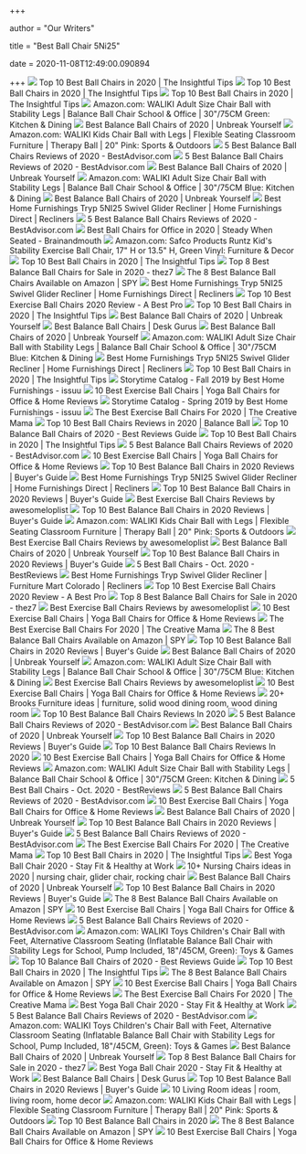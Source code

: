 +++
        
author = "Our Writers"
        
title = "Best Ball Chair 5Ni25"
        
date = 2020-11-08T12:49:00.090894
        
+++
[ ![](https://www.readbestreviews.com/wp-content/uploads/2019/09/Top-10-Best-Ball-Chairs-Reviews.jpg)](https://www.readbestreviews.com/wp-content/uploads/2019/09/Top-10-Best-Ball-Chairs-Reviews.jpg) Top 10 Best Ball Chairs in 2020 | The Insightful Tips
[ ![](https://www.readbestreviews.com/wp-content/uploads/2019/09/Gaiam-Classic-Ball-Chair-with-Back-Rest.jpg)](https://www.readbestreviews.com/wp-content/uploads/2019/09/Gaiam-Classic-Ball-Chair-with-Back-Rest.jpg) Top 10 Best Ball Chairs in 2020 | The Insightful Tips
[ ![](https://www.readbestreviews.com/wp-content/uploads/2019/09/Isokinetics-Inc.-Adjustable-Fitness-Ball-Chair.jpg)](https://www.readbestreviews.com/wp-content/uploads/2019/09/Isokinetics-Inc.-Adjustable-Fitness-Ball-Chair.jpg) Top 10 Best Ball Chairs in 2020 | The Insightful Tips
[ ![](https://m.media-amazon.com/images/I/810Ggv-jQHL._AC_SS350_.jpg)](https://m.media-amazon.com/images/I/810Ggv-jQHL._AC_SS350_.jpg) Amazon.com: WALIKI Adult Size Chair Ball with Stability Legs | Balance Ball  Chair School & Office | 30"/75CM Green: Kitchen & Dining
[ ![](https://m.media-amazon.com/images/I/41FZTsnOWzL.jpg)](https://m.media-amazon.com/images/I/41FZTsnOWzL.jpg) Best Balance Ball Chairs of 2020 | Unbreak Yourself
[ ![](https://images-na.ssl-images-amazon.com/images/I/81ZPKmyP1gL._AC_SL1500_.jpg)](https://images-na.ssl-images-amazon.com/images/I/81ZPKmyP1gL._AC_SL1500_.jpg) Amazon.com: WALIKI Kids Chair Ball with Legs | Flexible Seating Classroom  Furniture | Therapy Ball | 20" Pink: Sports & Outdoors
[ ![](https://cdn.bestadvisor.com/reviews/85/b7/85b7d3b9b94b40a37440e78e56b4d705.jpg)](https://cdn.bestadvisor.com/reviews/85/b7/85b7d3b9b94b40a37440e78e56b4d705.jpg) 5 Best Balance Ball Chairs Reviews of 2020 - BestAdvisor.com
[ ![](https://cdn.bestadvisor.com/reviews/a8/bf/a8bf065865bc03f8f4d132ca0ca987f3.jpg)](https://cdn.bestadvisor.com/reviews/a8/bf/a8bf065865bc03f8f4d132ca0ca987f3.jpg) 5 Best Balance Ball Chairs Reviews of 2020 - BestAdvisor.com
[ ![](https://images-na.ssl-images-amazon.com/images/I/813yI27pIYL._AC_SL1500_.jpg)](https://images-na.ssl-images-amazon.com/images/I/813yI27pIYL._AC_SL1500_.jpg) Best Balance Ball Chairs of 2020 | Unbreak Yourself
[ ![](https://m.media-amazon.com/images/I/91t1CycHhGL._AC_SS350_.jpg)](https://m.media-amazon.com/images/I/91t1CycHhGL._AC_SS350_.jpg) Amazon.com: WALIKI Adult Size Chair Ball with Stability Legs | Balance Ball  Chair School & Office | 30"/75CM Blue: Kitchen & Dining
[ ![](https://m.media-amazon.com/images/I/41UDRhb4jJL.jpg)](https://m.media-amazon.com/images/I/41UDRhb4jJL.jpg) Best Balance Ball Chairs of 2020 | Unbreak Yourself
[ ![](https://imageresizer.furnituredealer.net/img/remote/images.furnituredealer.net/img/products%2Fbest_home_furnishings%2Fcolor%2Ftryp_5ni25-b.jpg?width=878&height=600&scale=both&trim.threshold=80)](https://imageresizer.furnituredealer.net/img/remote/images.furnituredealer.net/img/products%2Fbest_home_furnishings%2Fcolor%2Ftryp_5ni25-b.jpg?width=878&height=600&scale=both&trim.threshold=80) Best Home Furnishings Tryp 5NI25 Swivel Glider Recliner | Home Furnishings  Direct | Recliners
[ ![](https://cdn.bestadvisor.com/reviews/3a/a0/3aa020bc0a9bcbd2d60f44516e92cef0.jpg)](https://cdn.bestadvisor.com/reviews/3a/a0/3aa020bc0a9bcbd2d60f44516e92cef0.jpg) 5 Best Balance Ball Chairs Reviews of 2020 - BestAdvisor.com
[ ![](https://brainandmouth.com/wp-content/uploads/2020/05/Ball-Chairs.jpg)](https://brainandmouth.com/wp-content/uploads/2020/05/Ball-Chairs.jpg) Best Ball Chairs for Office in 2020 | Steady When Seated - Brainandmouth
[ ![](https://images-na.ssl-images-amazon.com/images/I/71Inty26mhL._AC_SX679_.jpg)](https://images-na.ssl-images-amazon.com/images/I/71Inty26mhL._AC_SX679_.jpg) Amazon.com: Safco Products Runtz Kid's Stability Exercise Ball Chair, 17" H  or 13.5" H, Green Vinyl: Furniture & Decor
[ ![](https://www.readbestreviews.com/wp-content/uploads/2019/09/Isokinetics-Inc.-Plastic-Balance-Exercise-Ball-Chair.jpg)](https://www.readbestreviews.com/wp-content/uploads/2019/09/Isokinetics-Inc.-Plastic-Balance-Exercise-Ball-Chair.jpg) Top 10 Best Ball Chairs in 2020 | The Insightful Tips
[ ![](https://thez7.com/wp-content/uploads/2017/09/Sivan-Health-and-Fitness-Balance-Ball-Adjustable-Fit-Chair--e1506220655988.jpg)](https://thez7.com/wp-content/uploads/2017/09/Sivan-Health-and-Fitness-Balance-Ball-Adjustable-Fit-Chair--e1506220655988.jpg) Top 8 Best Balance Ball Chairs for Sale in 2020 - thez7
[ ![](https://spy.com/wp-content/uploads/2019/09/architectural-design-architecture-ceiling-380768.jpg)](https://spy.com/wp-content/uploads/2019/09/architectural-design-architecture-ceiling-380768.jpg) The 8 Best Balance Ball Chairs Available on Amazon | SPY
[ ![](https://imageresizer.furnituredealer.net/img/remote/images.furnituredealer.net/img/products%2Fbest_home_furnishings%2Fcolor%2Ftryp_5ni25-b4.jpg?width=878&height=600&scale=both&trim.threshold=80)](https://imageresizer.furnituredealer.net/img/remote/images.furnituredealer.net/img/products%2Fbest_home_furnishings%2Fcolor%2Ftryp_5ni25-b4.jpg?width=878&height=600&scale=both&trim.threshold=80) Best Home Furnishings Tryp 5NI25 Swivel Glider Recliner | Home Furnishings  Direct | Recliners
[ ![](https://i.ytimg.com/vi/mnWvYWvYoII/hqdefault.jpg)](https://i.ytimg.com/vi/mnWvYWvYoII/hqdefault.jpg) Top 10 Best Exercise Ball Chairs 2020 Review - A Best Pro
[ ![](https://www.readbestreviews.com/wp-content/uploads/2019/09/Trideer-Ball-Chair.jpg)](https://www.readbestreviews.com/wp-content/uploads/2019/09/Trideer-Ball-Chair.jpg) Top 10 Best Ball Chairs in 2020 | The Insightful Tips
[ ![](https://m.media-amazon.com/images/I/41wU7NErPVL.jpg)](https://m.media-amazon.com/images/I/41wU7NErPVL.jpg) Best Balance Ball Chairs of 2020 | Unbreak Yourself
[ ![](https://deskgurus.com/wp-content/uploads/2020/06/Best-Balance-Ball-Chairs.jpg)](https://deskgurus.com/wp-content/uploads/2020/06/Best-Balance-Ball-Chairs.jpg) Best Balance Ball Chairs | Desk Gurus
[ ![](https://m.media-amazon.com/images/I/51GRvgwMQuL.jpg)](https://m.media-amazon.com/images/I/51GRvgwMQuL.jpg) Best Balance Ball Chairs of 2020 | Unbreak Yourself
[ ![](https://images-na.ssl-images-amazon.com/images/I/71Wu%2B1ds7eL._AC_SL1200_.jpg)](https://images-na.ssl-images-amazon.com/images/I/71Wu%2B1ds7eL._AC_SL1200_.jpg) Amazon.com: WALIKI Adult Size Chair Ball with Stability Legs | Balance Ball  Chair School & Office | 30"/75CM Blue: Kitchen & Dining
[ ![](https://imageresizer.furnituredealer.net/img/remote/images.furnituredealer.net/img/products%2Fbest_home_furnishings%2Fcolor%2Ftryp_5ni25-b2.jpg?width=878&height=600&scale=both&trim.threshold=80)](https://imageresizer.furnituredealer.net/img/remote/images.furnituredealer.net/img/products%2Fbest_home_furnishings%2Fcolor%2Ftryp_5ni25-b2.jpg?width=878&height=600&scale=both&trim.threshold=80) Best Home Furnishings Tryp 5NI25 Swivel Glider Recliner | Home Furnishings  Direct | Recliners
[ ![](https://www.readbestreviews.com/wp-content/uploads/2019/09/Gaiam-Kids-Balance-Ball-Chair.jpg)](https://www.readbestreviews.com/wp-content/uploads/2019/09/Gaiam-Kids-Balance-Ball-Chair.jpg) Top 10 Best Ball Chairs in 2020 | The Insightful Tips
[ ![](https://image.isu.pub/191112193432-a0d5b66774ab05971a70106e64cd9d11/jpg/page_1.jpg)](https://image.isu.pub/191112193432-a0d5b66774ab05971a70106e64cd9d11/jpg/page_1.jpg) Storytime Catalog - Fall 2019 by Best Home Furnishings - issuu
[ ![](https://cdn.shortpixel.ai/client/q_glossy,ret_img,w_500,h_330/https://allprorev.com/wp-content/uploads/2020/08/Exercise-Ball-Chairs-2.jpg)](https://cdn.shortpixel.ai/client/q_glossy,ret_img,w_500,h_330/https://allprorev.com/wp-content/uploads/2020/08/Exercise-Ball-Chairs-2.jpg) 10 Best Exercise Ball Chairs | Yoga Ball Chairs for Office & Home Reviews
[ ![](https://image.isu.pub/190628200214-ca648913b1a54d0594e47d7f151b5aa7/jpg/page_1.jpg)](https://image.isu.pub/190628200214-ca648913b1a54d0594e47d7f151b5aa7/jpg/page_1.jpg) Storytime Catalog - Spring 2019 by Best Home Furnishings - issuu
[ ![](https://thecreativemama.com/wp-content/uploads/2019/06/GaiamClassicBalanceBallChair.jpg)](https://thecreativemama.com/wp-content/uploads/2019/06/GaiamClassicBalanceBallChair.jpg) The Best Exercise Ball Chairs For 2020 | The Creative Mama
[ ![](https://www.thetoppro10.com/wp-content/uploads/2017/03/3.-Sivan-Health-and-Fitness-Arm-Rest-Balance-Ball-Low-Fit-Chair.jpg)](https://www.thetoppro10.com/wp-content/uploads/2017/03/3.-Sivan-Health-and-Fitness-Arm-Rest-Balance-Ball-Low-Fit-Chair.jpg) Top 10 Best Ball Chairs Reviews in 2020 | Balance Ball
[ ![](https://m.media-amazon.com/images/I/41MlGQyCIJL.jpg)](https://m.media-amazon.com/images/I/41MlGQyCIJL.jpg) Top 10 Balance Ball Chairs of 2020 - Best Reviews Guide
[ ![](https://www.readbestreviews.com/wp-content/uploads/2019/09/Safco-4750BU-Ball-Chair.jpg)](https://www.readbestreviews.com/wp-content/uploads/2019/09/Safco-4750BU-Ball-Chair.jpg) Top 10 Best Ball Chairs in 2020 | The Insightful Tips
[ ![](https://cdn.bestadvisor.com/reviews/35/3d/353d14a373338794475eb65b0811bb24.jpg)](https://cdn.bestadvisor.com/reviews/35/3d/353d14a373338794475eb65b0811bb24.jpg) 5 Best Balance Ball Chairs Reviews of 2020 - BestAdvisor.com
[ ![](https://cdn.shortpixel.ai/client/q_glossy,ret_img,w_500,h_330/https://allprorev.com/wp-content/uploads/2020/08/Exercise-Ball-Chairs-9.jpg)](https://cdn.shortpixel.ai/client/q_glossy,ret_img,w_500,h_330/https://allprorev.com/wp-content/uploads/2020/08/Exercise-Ball-Chairs-9.jpg) 10 Best Exercise Ball Chairs | Yoga Ball Chairs for Office & Home Reviews
[ ![](https://www.easygetproduct.com/wp-content/uploads/2019/02/3.-PROMIC-Exercise-Balance-Ball-Chair-300x300.jpg)](https://www.easygetproduct.com/wp-content/uploads/2019/02/3.-PROMIC-Exercise-Balance-Ball-Chair-300x300.jpg) Top 10 Best Balance Ball Chairs in 2020 Reviews | Buyer's Guide
[ ![](https://imageresizer.furnituredealer.net/img/remote/images.furnituredealer.net/img/products%2Fbest_home_furnishings%2Fcolor%2Ftryp_5ni25-b5.jpg?width=878&height=600&scale=both&trim.threshold=80)](https://imageresizer.furnituredealer.net/img/remote/images.furnituredealer.net/img/products%2Fbest_home_furnishings%2Fcolor%2Ftryp_5ni25-b5.jpg?width=878&height=600&scale=both&trim.threshold=80) Best Home Furnishings Tryp 5NI25 Swivel Glider Recliner | Home Furnishings  Direct | Recliners
[ ![](https://www.easygetproduct.com/wp-content/uploads/2019/02/Balance-Ball-Chairs.jpg)](https://www.easygetproduct.com/wp-content/uploads/2019/02/Balance-Ball-Chairs.jpg) Top 10 Best Balance Ball Chairs in 2020 Reviews | Buyer's Guide
[ ![](https://awesometoplist.com/wp-content/uploads/2019/08/12.-RGGDRGGL-Yoga-Ball-Chair-Exercise-Balance-Ball-Chair-65cm-with-Inflatable-Stability-Ring-e1565793304219.jpg)](https://awesometoplist.com/wp-content/uploads/2019/08/12.-RGGDRGGL-Yoga-Ball-Chair-Exercise-Balance-Ball-Chair-65cm-with-Inflatable-Stability-Ring-e1565793304219.jpg) Best Exercise Ball Chairs Reviews by awesomeloplist
[ ![](https://www.easygetproduct.com/wp-content/uploads/2019/02/8.-Sivan-Health-and-Fitness-Balance-Ball-Chair-300x300.jpg)](https://www.easygetproduct.com/wp-content/uploads/2019/02/8.-Sivan-Health-and-Fitness-Balance-Ball-Chair-300x300.jpg) Top 10 Best Balance Ball Chairs in 2020 Reviews | Buyer's Guide
[ ![](https://images-na.ssl-images-amazon.com/images/I/71qAMbWOrYL._AC_SL1200_.jpg)](https://images-na.ssl-images-amazon.com/images/I/71qAMbWOrYL._AC_SL1200_.jpg) Amazon.com: WALIKI Kids Chair Ball with Legs | Flexible Seating Classroom  Furniture | Therapy Ball | 20" Pink: Sports & Outdoors
[ ![](https://awesometoplist.com/wp-content/uploads/2019/08/10.-%E2%80%8BREEHUT-Exercise-Ball-55-85cm-1100-lbs-Yoga-Ball-Chair-Professional-Grade-Anti-Burst-Fitness-Workout-Guide-Quick-Pump-Included-e1565793378169.jpg)](https://awesometoplist.com/wp-content/uploads/2019/08/10.-%E2%80%8BREEHUT-Exercise-Ball-55-85cm-1100-lbs-Yoga-Ball-Chair-Professional-Grade-Anti-Burst-Fitness-Workout-Guide-Quick-Pump-Included-e1565793378169.jpg) Best Exercise Ball Chairs Reviews by awesomeloplist
[ ![](https://unbreakyourself.com/wp-content/uploads/2020/04/Best-Balance-Ball-Chair.png)](https://unbreakyourself.com/wp-content/uploads/2020/04/Best-Balance-Ball-Chair.png) Best Balance Ball Chairs of 2020 | Unbreak Yourself
[ ![](https://www.easygetproduct.com/wp-content/uploads/2019/02/6.-Gaiam-Kid%E2%80%99s-Stay-N-Play-Balance-Ball-Chair-300x300.jpg)](https://www.easygetproduct.com/wp-content/uploads/2019/02/6.-Gaiam-Kid%E2%80%99s-Stay-N-Play-Balance-Ball-Chair-300x300.jpg) Top 10 Best Balance Ball Chairs in 2020 Reviews | Buyer's Guide
[ ![](https://cdn.bestreviews.com/images/v4desktop/chubby/83e31dfc9c80725037d98387f55e59c6.jpg)](https://cdn.bestreviews.com/images/v4desktop/chubby/83e31dfc9c80725037d98387f55e59c6.jpg) 5 Best Ball Chairs - Oct. 2020 - BestReviews
[ ![](https://imageresizer.furnituredealer.net/img/remote/images.furnituredealer.net/img/products%2Fbest_home_furnishings%2Fcolor%2Ftryp_5ni25sc-21617-b0.jpg?width=878&height=600&scale=both&trim.threshold=80)](https://imageresizer.furnituredealer.net/img/remote/images.furnituredealer.net/img/products%2Fbest_home_furnishings%2Fcolor%2Ftryp_5ni25sc-21617-b0.jpg?width=878&height=600&scale=both&trim.threshold=80) Best Home Furnishings Tryp Swivel Glider Recliner | Furniture Mart Colorado  | Recliners
[ ![](https://abestpro.com/wp-content/uploads/2018/03/Exercise-Ball-Chair-65cm-75cm-Yoga-Fitness-Pilates-Ball-Stability-Base-for-Home-Gym-Office--320x200.jpg)](https://abestpro.com/wp-content/uploads/2018/03/Exercise-Ball-Chair-65cm-75cm-Yoga-Fitness-Pilates-Ball-Stability-Base-for-Home-Gym-Office--320x200.jpg) Top 10 Best Exercise Ball Chairs 2020 Review - A Best Pro
[ ![](https://thez7.com/wp-content/uploads/2017/09/Gaiam-Balance-Ball-Chair-e1506220891522.jpg)](https://thez7.com/wp-content/uploads/2017/09/Gaiam-Balance-Ball-Chair-e1506220891522.jpg) Top 8 Best Balance Ball Chairs for Sale in 2020 - thez7
[ ![](https://awesometoplist.com/wp-content/uploads/2019/08/3.-Gaiam-Ultimate-Balance-Ball-Chair-Premium-Exercise-Stability-Yoga-Ball-Ergonomic-Chair-for-Home-and-Office-Desk-with-Reinforced-Base-e1565793525569.jpg)](https://awesometoplist.com/wp-content/uploads/2019/08/3.-Gaiam-Ultimate-Balance-Ball-Chair-Premium-Exercise-Stability-Yoga-Ball-Ergonomic-Chair-for-Home-and-Office-Desk-with-Reinforced-Base-e1565793525569.jpg) Best Exercise Ball Chairs Reviews by awesomeloplist
[ ![](https://cdn.shortpixel.ai/client/q_glossy,ret_img,w_500,h_330/https://allprorev.com/wp-content/uploads/2020/08/Exercise-Ball-Chairs-5.jpg)](https://cdn.shortpixel.ai/client/q_glossy,ret_img,w_500,h_330/https://allprorev.com/wp-content/uploads/2020/08/Exercise-Ball-Chairs-5.jpg) 10 Best Exercise Ball Chairs | Yoga Ball Chairs for Office & Home Reviews
[ ![](https://thecreativemama.com/wp-content/uploads/2019/06/ZenergyBallChair4750GR.jpg)](https://thecreativemama.com/wp-content/uploads/2019/06/ZenergyBallChair4750GR.jpg) The Best Exercise Ball Chairs For 2020 | The Creative Mama
[ ![](https://spy.com/wp-content/uploads/2019/09/ball-trideer.jpg?w=300)](https://spy.com/wp-content/uploads/2019/09/ball-trideer.jpg?w=300) The 8 Best Balance Ball Chairs Available on Amazon | SPY
[ ![](https://www.easygetproduct.com/wp-content/uploads/2019/02/4.-SmartLife-Products-Anti-Burst-Balance-Ball-Chair-300x300.jpg)](https://www.easygetproduct.com/wp-content/uploads/2019/02/4.-SmartLife-Products-Anti-Burst-Balance-Ball-Chair-300x300.jpg) Top 10 Best Balance Ball Chairs in 2020 Reviews | Buyer's Guide
[ ![](https://images-na.ssl-images-amazon.com/images/I/81iq7df0lNL._AC_SL1500_.jpg)](https://images-na.ssl-images-amazon.com/images/I/81iq7df0lNL._AC_SL1500_.jpg) Best Balance Ball Chairs of 2020 | Unbreak Yourself
[ ![](https://m.media-amazon.com/images/I/81qjslXVrgL._AC_SS350_.jpg)](https://m.media-amazon.com/images/I/81qjslXVrgL._AC_SS350_.jpg) Amazon.com: WALIKI Adult Size Chair Ball with Stability Legs | Balance Ball  Chair School & Office | 30"/75CM Blue: Kitchen & Dining
[ ![](https://awesometoplist.com/wp-content/uploads/2019/08/9.-Isokinetics-Inc.-Balance-Exercise-Ball-Chair-Standard-or-Tall-Boy-Exclusive-Frame-Height-Choice-of-Ball-Color-e1565793412166.jpg)](https://awesometoplist.com/wp-content/uploads/2019/08/9.-Isokinetics-Inc.-Balance-Exercise-Ball-Chair-Standard-or-Tall-Boy-Exclusive-Frame-Height-Choice-of-Ball-Color-e1565793412166.jpg) Best Exercise Ball Chairs Reviews by awesomeloplist
[ ![](https://cdn.shortpixel.ai/client/q_glossy,ret_img,w_500,h_330/https://allprorev.com/wp-content/uploads/2020/08/Exercise-Ball-Chairs-8.jpg)](https://cdn.shortpixel.ai/client/q_glossy,ret_img,w_500,h_330/https://allprorev.com/wp-content/uploads/2020/08/Exercise-Ball-Chairs-8.jpg) 10 Best Exercise Ball Chairs | Yoga Ball Chairs for Office & Home Reviews
[ ![](https://i.pinimg.com/236x/c4/0e/28/c40e2866063f9a25e3de41fefef187d4--glider-rockers-glider-chair.jpg)](https://i.pinimg.com/236x/c4/0e/28/c40e2866063f9a25e3de41fefef187d4--glider-rockers-glider-chair.jpg) 20+ Brooks Furniture ideas | furniture, solid wood dining room, wood dining  room
[ ![](https://thez8.com/wp-content/uploads/2017/10/Balance-Ball-Chair-10.jpg)](https://thez8.com/wp-content/uploads/2017/10/Balance-Ball-Chair-10.jpg) Top 10 Best Balance Ball Chairs Reviews In 2020
[ ![](https://cdn.bestadvisor.com/reviews/f9/74/f974d6be551f84221152efac7697fdd1.jpg)](https://cdn.bestadvisor.com/reviews/f9/74/f974d6be551f84221152efac7697fdd1.jpg) 5 Best Balance Ball Chairs Reviews of 2020 - BestAdvisor.com
[ ![](https://images-na.ssl-images-amazon.com/images/I/91mVZutyUbL._AC_SL1500_.jpg)](https://images-na.ssl-images-amazon.com/images/I/91mVZutyUbL._AC_SL1500_.jpg) Best Balance Ball Chairs of 2020 | Unbreak Yourself
[ ![](https://www.easygetproduct.com/wp-content/uploads/2019/02/7.-Trideer-Exercise-Ball-Yoga-Ball-Balance-Chair-300x300.jpg)](https://www.easygetproduct.com/wp-content/uploads/2019/02/7.-Trideer-Exercise-Ball-Yoga-Ball-Balance-Chair-300x300.jpg) Top 10 Best Balance Ball Chairs in 2020 Reviews | Buyer's Guide
[ ![](https://thez8.com/wp-content/uploads/2017/10/Balance-Ball-Chair-9.jpg)](https://thez8.com/wp-content/uploads/2017/10/Balance-Ball-Chair-9.jpg) Top 10 Best Balance Ball Chairs Reviews In 2020
[ ![](https://cdn.shortpixel.ai/client/q_glossy,ret_img,w_500,h_330/https://allprorev.com/wp-content/uploads/2020/08/Exercise-Ball-Chairs-1.jpg)](https://cdn.shortpixel.ai/client/q_glossy,ret_img,w_500,h_330/https://allprorev.com/wp-content/uploads/2020/08/Exercise-Ball-Chairs-1.jpg) 10 Best Exercise Ball Chairs | Yoga Ball Chairs for Office & Home Reviews
[ ![](https://m.media-amazon.com/images/I/91nqlwFIn3L._AC_SS350_.jpg)](https://m.media-amazon.com/images/I/91nqlwFIn3L._AC_SS350_.jpg) Amazon.com: WALIKI Adult Size Chair Ball with Stability Legs | Balance Ball  Chair School & Office | 30"/75CM Green: Kitchen & Dining
[ ![](https://cdn9.bestreviews.com/images/v4mobile/image-full-page-1040/adobestock_170009152-3a153d.jpg)](https://cdn9.bestreviews.com/images/v4mobile/image-full-page-1040/adobestock_170009152-3a153d.jpg) 5 Best Ball Chairs - Oct. 2020 - BestReviews
[ ![](https://cdn.bestadvisor.com/reviews/7e/a5/7ea5d26d7e5057c447e9e77c7c49a87d.jpg)](https://cdn.bestadvisor.com/reviews/7e/a5/7ea5d26d7e5057c447e9e77c7c49a87d.jpg) 5 Best Balance Ball Chairs Reviews of 2020 - BestAdvisor.com
[ ![](https://m.media-amazon.com/images/I/41RlTivnwzL.jpg)](https://m.media-amazon.com/images/I/41RlTivnwzL.jpg) 10 Best Exercise Ball Chairs | Yoga Ball Chairs for Office & Home Reviews
[ ![](https://m.media-amazon.com/images/I/514V10Oj7ZL.jpg)](https://m.media-amazon.com/images/I/514V10Oj7ZL.jpg) Best Balance Ball Chairs of 2020 | Unbreak Yourself
[ ![](https://www.easygetproduct.com/wp-content/uploads/2019/02/9.-Gaiam-Classic-Balance-Ball-Chair-300x300.jpg)](https://www.easygetproduct.com/wp-content/uploads/2019/02/9.-Gaiam-Classic-Balance-Ball-Chair-300x300.jpg) Top 10 Best Balance Ball Chairs in 2020 Reviews | Buyer's Guide
[ ![](https://cdn.bestadvisor.com/reviews/1d/f2/1df258ad0a17fc56b5bd3ba4b5b19bb2.jpg)](https://cdn.bestadvisor.com/reviews/1d/f2/1df258ad0a17fc56b5bd3ba4b5b19bb2.jpg) 5 Best Balance Ball Chairs Reviews of 2020 - BestAdvisor.com
[ ![](https://thecreativemama.com/wp-content/uploads/2019/06/SivanHealthandFitnessBalanceFitChair.jpg)](https://thecreativemama.com/wp-content/uploads/2019/06/SivanHealthandFitnessBalanceFitChair.jpg) The Best Exercise Ball Chairs For 2020 | The Creative Mama
[ ![](https://www.readbestreviews.com/wp-content/uploads/2019/09/Scale-It-Up-Exercise-Ball-Chair.jpg)](https://www.readbestreviews.com/wp-content/uploads/2019/09/Scale-It-Up-Exercise-Ball-Chair.jpg) Top 10 Best Ball Chairs in 2020 | The Insightful Tips
[ ![](https://i.ytimg.com/vi/-SPLKLh2mZo/maxresdefault.jpg)](https://i.ytimg.com/vi/-SPLKLh2mZo/maxresdefault.jpg) Best Yoga Ball Chair 2020 - Stay Fit & Healthy at Work
[ ![](https://i.pinimg.com/236x/f6/39/ec/f639ecf0c3f93ac1c60ac0a4b2f10545--nursery-gliders-glider-chair.jpg)](https://i.pinimg.com/236x/f6/39/ec/f639ecf0c3f93ac1c60ac0a4b2f10545--nursery-gliders-glider-chair.jpg) 10+ Nursing Chairs ideas in 2020 | nursing chair, glider chair, rocking  chair
[ ![](https://m.media-amazon.com/images/I/51E8K4f+26L.jpg)](https://m.media-amazon.com/images/I/51E8K4f+26L.jpg) Best Balance Ball Chairs of 2020 | Unbreak Yourself
[ ![](https://www.easygetproduct.com/wp-content/uploads/2019/02/10.-Gaiam-Adjustable-Custom-Fit-Balance-Ball-Chair-300x300.jpg)](https://www.easygetproduct.com/wp-content/uploads/2019/02/10.-Gaiam-Adjustable-Custom-Fit-Balance-Ball-Chair-300x300.jpg) Top 10 Best Balance Ball Chairs in 2020 Reviews | Buyer's Guide
[ ![](https://spy.com/wp-content/uploads/2019/09/ball-isokinetics.jpg?w=248)](https://spy.com/wp-content/uploads/2019/09/ball-isokinetics.jpg?w=248) The 8 Best Balance Ball Chairs Available on Amazon | SPY
[ ![](https://cdn.shortpixel.ai/client/q_glossy,ret_img,w_500,h_330/https://allprorev.com/wp-content/uploads/2020/08/Exercise-Ball-Chairs-4.jpg)](https://cdn.shortpixel.ai/client/q_glossy,ret_img,w_500,h_330/https://allprorev.com/wp-content/uploads/2020/08/Exercise-Ball-Chairs-4.jpg) 10 Best Exercise Ball Chairs | Yoga Ball Chairs for Office & Home Reviews
[ ![](https://cdn.bestadvisor.com/reviews/53/09/5309823b7085108d17bb65dca950508d.jpg)](https://cdn.bestadvisor.com/reviews/53/09/5309823b7085108d17bb65dca950508d.jpg) 5 Best Balance Ball Chairs Reviews of 2020 - BestAdvisor.com
[ ![](https://images-na.ssl-images-amazon.com/images/I/61iw%2BQfz%2BDL._AC_SL1200_.jpg)](https://images-na.ssl-images-amazon.com/images/I/61iw%2BQfz%2BDL._AC_SL1200_.jpg) Amazon.com: WALIKI Toys Children's Chair Ball with Feet, Alternative  Classroom Seating (Inflatable Balance Ball Chair with Stability Legs for  School, Pump Included, 18"/45CM, Green): Toys & Games
[ ![](https://m.media-amazon.com/images/I/41zEnknnGwL.jpg)](https://m.media-amazon.com/images/I/41zEnknnGwL.jpg) Top 10 Balance Ball Chairs of 2020 - Best Reviews Guide
[ ![](https://www.readbestreviews.com/wp-content/uploads/2019/09/Gaiam-Balance-Disc-Chair.jpg)](https://www.readbestreviews.com/wp-content/uploads/2019/09/Gaiam-Balance-Disc-Chair.jpg) Top 10 Best Ball Chairs in 2020 | The Insightful Tips
[ ![](https://spy.com/wp-content/uploads/2019/09/ball-vivora.jpg?w=300)](https://spy.com/wp-content/uploads/2019/09/ball-vivora.jpg?w=300) The 8 Best Balance Ball Chairs Available on Amazon | SPY
[ ![](https://allprorev.com/wp-content/uploads/2020/08/Exercise-Ball-Chairs-7.jpg)](https://allprorev.com/wp-content/uploads/2020/08/Exercise-Ball-Chairs-7.jpg) 10 Best Exercise Ball Chairs | Yoga Ball Chairs for Office & Home Reviews
[ ![](https://thecreativemama.com/wp-content/uploads/2019/06/GaiamBalanceBallChairStool.jpg)](https://thecreativemama.com/wp-content/uploads/2019/06/GaiamBalanceBallChairStool.jpg) The Best Exercise Ball Chairs For 2020 | The Creative Mama
[ ![](https://m.media-amazon.com/images/I/41EuHNKtq4L.jpg)](https://m.media-amazon.com/images/I/41EuHNKtq4L.jpg) Best Yoga Ball Chair 2020 - Stay Fit & Healthy at Work
[ ![](https://cdn.bestadvisor.com/reviews/66/11/66110746c54ae2c58145941f5dddf07f.jpg)](https://cdn.bestadvisor.com/reviews/66/11/66110746c54ae2c58145941f5dddf07f.jpg) 5 Best Balance Ball Chairs Reviews of 2020 - BestAdvisor.com
[ ![](https://images-na.ssl-images-amazon.com/images/I/71frXdA3tLL._AC_SL1200_.jpg)](https://images-na.ssl-images-amazon.com/images/I/71frXdA3tLL._AC_SL1200_.jpg) Amazon.com: WALIKI Toys Children's Chair Ball with Feet, Alternative  Classroom Seating (Inflatable Balance Ball Chair with Stability Legs for  School, Pump Included, 18"/45CM, Green): Toys & Games
[ ![](https://m.media-amazon.com/images/I/41vSCovY1VL.jpg)](https://m.media-amazon.com/images/I/41vSCovY1VL.jpg) Best Balance Ball Chairs of 2020 | Unbreak Yourself
[ ![](https://thez7.com/wp-content/uploads/2017/09/Gaiam-Adjustable-Custom-Fit-Balance-Ball-Chair-e1506940155820.jpg)](https://thez7.com/wp-content/uploads/2017/09/Gaiam-Adjustable-Custom-Fit-Balance-Ball-Chair-e1506940155820.jpg) Top 8 Best Balance Ball Chairs for Sale in 2020 - thez7
[ ![](https://m.media-amazon.com/images/I/510tyJ+zCSL.jpg)](https://m.media-amazon.com/images/I/510tyJ+zCSL.jpg) Best Yoga Ball Chair 2020 - Stay Fit & Healthy at Work
[ ![](https://m.media-amazon.com/images/I/418boBEDb1L.jpg)](https://m.media-amazon.com/images/I/418boBEDb1L.jpg) Best Balance Ball Chairs | Desk Gurus
[ ![](https://m.media-amazon.com/images/I/41eYw1XtzRL._SL160_.jpg)](https://m.media-amazon.com/images/I/41eYw1XtzRL._SL160_.jpg) Top 10 Best Balance Ball Chairs in 2020 Reviews | Buyer's Guide
[ ![](https://i.pinimg.com/236x/a0/b4/c4/a0b4c40646e08c6ef57832dd5d713126--foam-cushions-living-room-chairs.jpg)](https://i.pinimg.com/236x/a0/b4/c4/a0b4c40646e08c6ef57832dd5d713126--foam-cushions-living-room-chairs.jpg) 10 Living Room ideas | room, living room, home decor
[ ![](https://images-na.ssl-images-amazon.com/images/I/61iXwu9zUzL._AC_SL1200_.jpg)](https://images-na.ssl-images-amazon.com/images/I/61iXwu9zUzL._AC_SL1200_.jpg) Amazon.com: WALIKI Kids Chair Ball with Legs | Flexible Seating Classroom  Furniture | Therapy Ball | 20" Pink: Sports & Outdoors
[ ![](https://buyinghack.com/wp-content/uploads/2018/08/71YDz7tOzYL._SL1000_.jpg)](https://buyinghack.com/wp-content/uploads/2018/08/71YDz7tOzYL._SL1000_.jpg) Top 10 Best Balance Ball Chairs in 2020
[ ![](https://spy.com/wp-content/uploads/2019/09/ball-gaiam.jpg?w=300)](https://spy.com/wp-content/uploads/2019/09/ball-gaiam.jpg?w=300) The 8 Best Balance Ball Chairs Available on Amazon | SPY
[ ![](https://cdn.shortpixel.ai/client/q_glossy,ret_img,w_500,h_330/https://allprorev.com/wp-content/uploads/2020/08/Exercise-Ball-Chairs-6.jpg)](https://cdn.shortpixel.ai/client/q_glossy,ret_img,w_500,h_330/https://allprorev.com/wp-content/uploads/2020/08/Exercise-Ball-Chairs-6.jpg) 10 Best Exercise Ball Chairs | Yoga Ball Chairs for Office & Home Reviews
